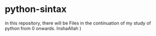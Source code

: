 # python-sintax

in this repository, there will be Files in the continuation of my study of python from 0 onwards. InshaAllah )
